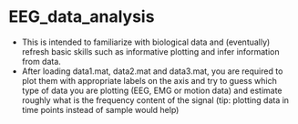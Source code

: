 # EEG_data_analysis

  - This is intended to familiarize with biological data and (eventually) refresh basic 
skills such as informative plotting and infer information from data. 
  - After loading data1.mat, data2.mat and data3.mat, you are required to plot them with appropriate 
labels on the axis and try to guess which type of data you are plotting (EEG, EMG or motion 
data) and estimate roughly what is the frequency content of the signal (tip: plotting data in time 
points instead of sample would help)

